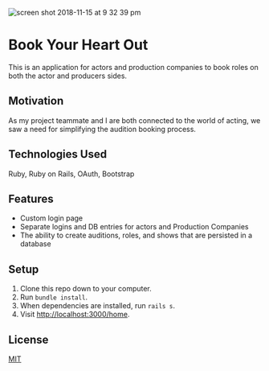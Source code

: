 ![screen shot 2018-11-15 at 9 32 39 pm](https://user-images.githubusercontent.com/19625309/48594276-03645d80-e91e-11e8-88c1-42fdfe56b7dc.png)
# Book Your Heart Out
This is an application for actors and production companies to book roles on both the actor and producers sides.
## Motivation
As my project teammate and I are both connected to the world of acting, we saw a need for simplifying the audition booking process.
## Technologies Used
Ruby, Ruby on Rails, OAuth, Bootstrap
## Features
* Custom login page
* Separate logins and DB entries for actors and Production Companies
* The ability to create auditions, roles, and shows that are persisted in a database
## Setup
1. Clone this repo down to your computer.
2. Run `bundle install`.
3. When dependencies are installed, run `rails s`.
4. Visit <http://localhost:3000/home>.
## License
[MIT](https://choosealicense.com/licenses/mit/)
